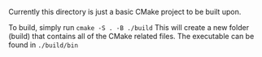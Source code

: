 Currently this directory is just a basic CMake project to be built upon.

To build, simply run `cmake -S . -B ./build`
This will create a new folder (build) that contains all of the CMake related files. The executable can be found in `./build/bin`